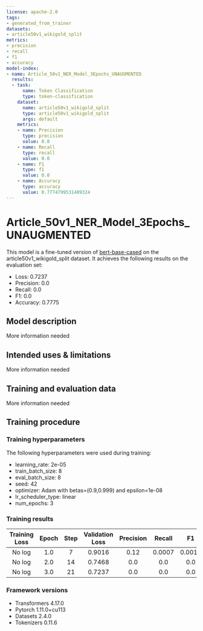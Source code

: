 ```yaml
---
license: apache-2.0
tags:
- generated_from_trainer
datasets:
- article50v1_wikigold_split
metrics:
- precision
- recall
- f1
- accuracy
model-index:
- name: Article_50v1_NER_Model_3Epochs_UNAUGMENTED
  results:
  - task:
      name: Token Classification
      type: token-classification
    dataset:
      name: article50v1_wikigold_split
      type: article50v1_wikigold_split
      args: default
    metrics:
    - name: Precision
      type: precision
      value: 0.0
    - name: Recall
      type: recall
      value: 0.0
    - name: F1
      type: f1
      value: 0.0
    - name: Accuracy
      type: accuracy
      value: 0.7774799531489324
---
```


<!-- This model card has been generated automatically according to the information the Trainer had access to. You
should probably proofread and complete it, then remove this comment. -->

# Article_50v1_NER_Model_3Epochs_UNAUGMENTED

This model is a fine-tuned version of [bert-base-cased](https://huggingface.co/bert-base-cased) on the article50v1_wikigold_split dataset.
It achieves the following results on the evaluation set:
- Loss: 0.7237
- Precision: 0.0
- Recall: 0.0
- F1: 0.0
- Accuracy: 0.7775

## Model description

More information needed

## Intended uses & limitations

More information needed

## Training and evaluation data

More information needed

## Training procedure

### Training hyperparameters

The following hyperparameters were used during training:
- learning_rate: 2e-05
- train_batch_size: 8
- eval_batch_size: 8
- seed: 42
- optimizer: Adam with betas=(0.9,0.999) and epsilon=1e-08
- lr_scheduler_type: linear
- num_epochs: 3

### Training results

| Training Loss | Epoch | Step | Validation Loss | Precision | Recall | F1     | Accuracy |
|:-------------:|:-----:|:----:|:---------------:|:---------:|:------:|:------:|:--------:|
| No log        | 1.0   | 7    | 0.9016          | 0.12      | 0.0007 | 0.0015 | 0.7772   |
| No log        | 2.0   | 14   | 0.7468          | 0.0       | 0.0    | 0.0    | 0.7775   |
| No log        | 3.0   | 21   | 0.7237          | 0.0       | 0.0    | 0.0    | 0.7775   |


### Framework versions

- Transformers 4.17.0
- Pytorch 1.11.0+cu113
- Datasets 2.4.0
- Tokenizers 0.11.6
